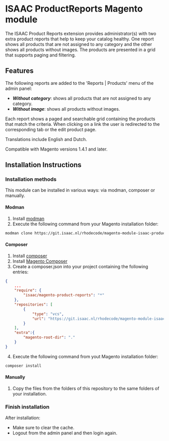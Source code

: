 # ISAAC ProductReports Magento module

The ISAAC Product Reports extension provides administrator(s) with two extra product reports that help to keep your catalog healthy. One report shows all products that are not assigned to any category and the other shows all products without images. The products are presented in a grid that supports paging and filtering.

## Features

The following reports are added to the 'Reports | Products' menu of the admin panel:

* ___Without category___: shows all products that are not assigned to any category.
* ___Without image___: shows all products without images.

Each report shows a paged and searchable grid containing the products that match the criteria. When clicking on a link the user is redirected to the corresponding tab or the edit product page.

Translations include English and Dutch.

Compatible with Magento versions 1.4.1 and later.

## Installation Instructions

### Installation methods

This module can be installed in various ways: via modman, composer or manually.

#### Modman

1. Install [modman](https://github.com/colinmollenhour/modman)
2. Execute the following command from your Magento installation folder:
```sh
modman clone https://git.isaac.nl/rhodecode/magento-module-isaac-product-reports
```

#### Composer

1. Install [composer](http://getcomposer.org/download/)
2. Install [Magento Composer](https://github.com/magento-hackathon/magento-composer-installer)
3. Create a composer.json into your project containing the following entries:
```json
{
    ...
    "require": {
        "isaac/magento-product-reports": "*"
    },
    "repositories": [
        {
            "type": "vcs",
            "url": "https://git.isaac.nl/rhodecode/magento-module-isaac-product-reports"
        }
    ],
    "extra":{
        "magento-root-dir": "."
    }
}
```
4. Execute the following command from yout Magento installation folder:
```sh
composer install
```

#### Manually

1. Copy the files from the folders of this repository to the same folders of your installation.

### Finish installation

After installation:

* Make sure to clear the cache.
* Logout from the admin panel and then login again.
